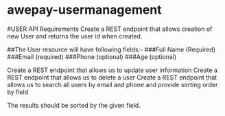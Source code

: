 # awepay-usermanagement

#USER API Requirements
Create a REST endpoint that allows creation of new User and returns the user id when created.

##The User resource will have following fields:-
###Full Name (Required)
###Email (required)
###Phone (optional)
###Age (optional)

Create a REST endpoint that allows us to update user information
Create a REST endpoint that allows us to delete a user
Create a REST endpoint that allows us to search all users by email and phone and provide sorting order by field

The results should be sorted by the given field.